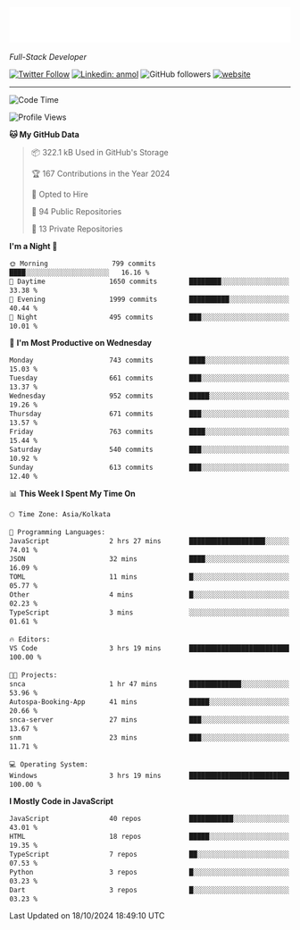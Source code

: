 <!-- START:readme-typing -->
<img src="readme-typing.svg" />
<!-- END:readme-typing -->

<p><em>Full-Stack Developer</em></p>

[![Twitter Follow](https://img.shields.io/twitter/follow/tonalmathew?style=flat)](https://twitter.com/intent/follow?screen_name=tonalmathew)
[![Linkedin: anmol](https://img.shields.io/badge/tonal-mathew?style=flat-square&logo=Linkedin&logoColor=white&link=https://www.linkedin.com/in/tonal-mathew/)](https://www.linkedin.com/in/tonal-mathew/)
![GitHub followers](https://img.shields.io/github/followers/tonalmathew?label=Follow&style=social)
[![website](https://img.shields.io/badge/Website-46a2f1.svg?&style=flat-square&logo=Google-Chrome&logoColor=white&link=http://tonalmathew.github.io/)](http://tonalmathew.github.io/)

---
<!--START_SECTION:waka-->
![Code Time](http://img.shields.io/badge/Code%20Time-1%2C358%20hrs%2049%20mins-blue)

![Profile Views](http://img.shields.io/badge/Profile%20Views-2-blue)

**🐱 My GitHub Data** 

> 📦 322.1 kB Used in GitHub's Storage 
 > 
> 🏆 167 Contributions in the Year 2024
 > 
> 💼 Opted to Hire
 > 
> 📜 94 Public Repositories 
 > 
> 🔑 13 Private Repositories 
 > 
**I'm a Night 🦉** 

```text
🌞 Morning                799 commits         ████░░░░░░░░░░░░░░░░░░░░░   16.16 % 
🌆 Daytime                1650 commits        ████████░░░░░░░░░░░░░░░░░   33.38 % 
🌃 Evening                1999 commits        ██████████░░░░░░░░░░░░░░░   40.44 % 
🌙 Night                  495 commits         ███░░░░░░░░░░░░░░░░░░░░░░   10.01 % 
```
📅 **I'm Most Productive on Wednesday** 

```text
Monday                   743 commits         ████░░░░░░░░░░░░░░░░░░░░░   15.03 % 
Tuesday                  661 commits         ███░░░░░░░░░░░░░░░░░░░░░░   13.37 % 
Wednesday                952 commits         █████░░░░░░░░░░░░░░░░░░░░   19.26 % 
Thursday                 671 commits         ███░░░░░░░░░░░░░░░░░░░░░░   13.57 % 
Friday                   763 commits         ████░░░░░░░░░░░░░░░░░░░░░   15.44 % 
Saturday                 540 commits         ███░░░░░░░░░░░░░░░░░░░░░░   10.92 % 
Sunday                   613 commits         ███░░░░░░░░░░░░░░░░░░░░░░   12.40 % 
```


📊 **This Week I Spent My Time On** 

```text
🕑︎ Time Zone: Asia/Kolkata

💬 Programming Languages: 
JavaScript               2 hrs 27 mins       ███████████████████░░░░░░   74.01 % 
JSON                     32 mins             ████░░░░░░░░░░░░░░░░░░░░░   16.09 % 
TOML                     11 mins             █░░░░░░░░░░░░░░░░░░░░░░░░   05.77 % 
Other                    4 mins              █░░░░░░░░░░░░░░░░░░░░░░░░   02.23 % 
TypeScript               3 mins              ░░░░░░░░░░░░░░░░░░░░░░░░░   01.61 % 

🔥 Editors: 
VS Code                  3 hrs 19 mins       █████████████████████████   100.00 % 

🐱‍💻 Projects: 
snca                     1 hr 47 mins        █████████████░░░░░░░░░░░░   53.96 % 
Autospa-Booking-App      41 mins             █████░░░░░░░░░░░░░░░░░░░░   20.66 % 
snca-server              27 mins             ███░░░░░░░░░░░░░░░░░░░░░░   13.67 % 
snm                      23 mins             ███░░░░░░░░░░░░░░░░░░░░░░   11.71 % 

💻 Operating System: 
Windows                  3 hrs 19 mins       █████████████████████████   100.00 % 
```

**I Mostly Code in JavaScript** 

```text
JavaScript               40 repos            ███████████░░░░░░░░░░░░░░   43.01 % 
HTML                     18 repos            █████░░░░░░░░░░░░░░░░░░░░   19.35 % 
TypeScript               7 repos             ██░░░░░░░░░░░░░░░░░░░░░░░   07.53 % 
Python                   3 repos             █░░░░░░░░░░░░░░░░░░░░░░░░   03.23 % 
Dart                     3 repos             █░░░░░░░░░░░░░░░░░░░░░░░░   03.23 % 
```




 Last Updated on 18/10/2024 18:49:10 UTC
<!--END_SECTION:waka-->
